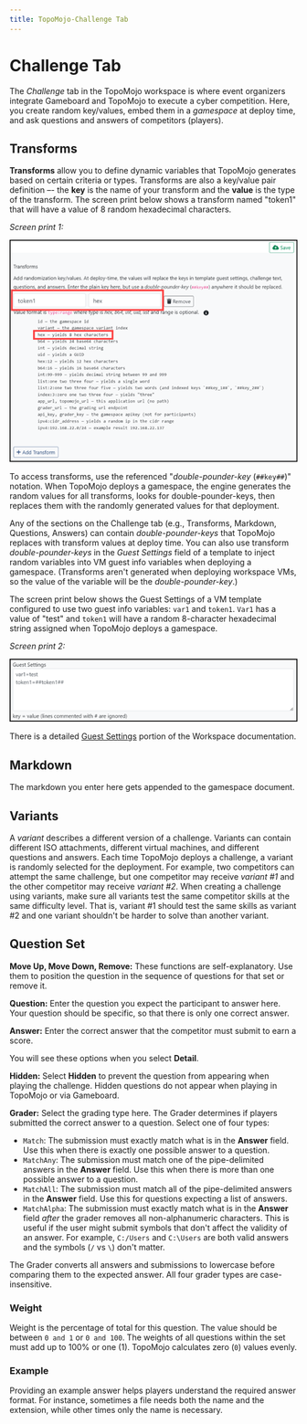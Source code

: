 ```yaml
---
title: TopoMojo-Challenge Tab
---
```


# Challenge Tab

The *Challenge* tab in the TopoMojo workspace is where event organizers integrate Gameboard and TopoMojo to execute a cyber competition. Here, you create random key/values, embed them in a *gamespace* at deploy time, and ask questions and answers of competitors (players).

## Transforms

**Transforms** allow you to define dynamic variables that TopoMojo generates based on certain criteria or types. Transforms are also a key/value pair definition –- the **key** is the name of your transform and the **value** is the type of the transform. The screen print below shows a transform named "token1" that will have a value of 8 random hexadecimal characters.

*Screen print 1:*

![transforms](img/transforms.png)

To access transforms, use the referenced "*double-pounder-key* (`##key##`)" notation. When TopoMojo deploys a gamespace, the engine generates the random values for all transforms, looks for double-pounder-keys, then replaces them with the randomly generated values for that deployment.

Any of the sections on the Challenge tab (e.g., Transforms, Markdown, Questions, Answers) can contain *double-pounder-keys* that TopoMojo replaces with transform values at deploy time. You can also use transform *double-pounder-keys* in the *Guest Settings* field of a template to inject random variables into VM guest info variables when deploying a gamespace. (Transforms aren't generated when deploying workspace VMs, so the value of the variable will be the *double-pounder-key*.)

The screen print below shows the Guest Settings of a VM template configured to use two guest info variables: `var1` and `token1`. `Var1` has a value of "test" and `token1` will have a random 8-character hexadecimal string assigned when TopoMojo deploys a gamespace.

*Screen print 2:*

![guest-settings](img/guest-settings.png)

There is a detailed [Guest Settings](building-a-workspace.md/#template-field-definitions) portion of the Workspace documentation.

## Markdown

The markdown you enter here gets appended to the gamespace document.

## Variants

A *variant* describes a different version of a challenge. Variants can contain different ISO attachments, different virtual machines, and different questions and answers. Each time TopoMojo deploys a challenge, a variant is randomly selected for the deployment. For example, two competitors can attempt the same challenge, but one competitor may receive *variant #1* and the other competitor may receive *variant #2*. When creating a challenge using variants, make sure all variants test the same competitor skills at the same difficulty level. That is, variant #1 should test the same skills as variant #2 and one variant shouldn't be harder to solve than another variant.

## Question Set

**Move Up, Move Down, Remove:** These functions are self-explanatory. Use them to position the question in the sequence of questions for that set or remove it.

**Question:** Enter the question you expect the participant to answer here. Your question should be specific, so that there is only one correct answer.

**Answer:** Enter the correct answer that the competitor must submit to earn a score.

You will see these options when you select **Detail**.

**Hidden:** Select **Hidden** to prevent the question from appearing when playing the challenge. Hidden questions do not appear when playing in TopoMojo or via Gameboard.

**Grader:** Select the grading type here. The Grader determines if players submitted the correct answer to a question. Select one of four types:

- `Match`: The submission must exactly match what is in the **Answer** field. Use this when there is exactly one possible answer to a question.
- `MatchAny`: The submission must match one of the pipe-delimited answers in the **Answer** field. Use this when there is more than one possible answer to a question.
- `MatchAll`: The submission must match all of the pipe-delimited answers in the **Answer** field. Use this for questions expecting a list of answers.
- `MatchAlpha`: The submission must exactly match what is in the **Answer** field *after* the grader removes all non-alphanumeric characters. This is useful if the user might submit symbols that don't affect the validity of an answer. For example, `C:/Users` and `C:\Users` are both valid answers and the symbols (`/` vs `\`) don't matter.

The Grader converts all answers and submissions to lowercase before comparing them to the expected answer. All four grader types are case-insensitive.

### Weight

Weight is the percentage of total for this question. The value should be between `0 and 1` or `0 and 100`. The weights of all questions within the set must add up to 100% or one (1). TopoMojo calculates zero (`0`) values evenly.

### Example

Providing an example answer helps players understand the required answer format. For instance, sometimes a file needs both the name and the extension, while other times only the name is necessary.
